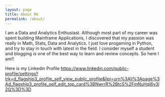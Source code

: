 ```yaml
---
layout: page
title: About Me
permalink: /about/
---
```


I am a Data and Analytics Enthusiast. Although most part of my career was spent building Mainframe Applications, I discovered that my passion was really in Math, Stats, Data and Analytics. I just love progaming in Python, and try to stay in touch with latest in the field. I consider myself a student and blogging is one of the best way to learn and review concepts. So here I am!!

Here is my Linkedin Profile
https://www.linkedin.com/public-profile/settings?trk=d_flagship3_profile_self_view_public_profile&lipi=urn%3Ali%3Apage%3Ad_flagship3_profile_self_edit_top_card%3BNwrrR%2BtcS%2FmNuHqI6y3l2Q%3D%3D
